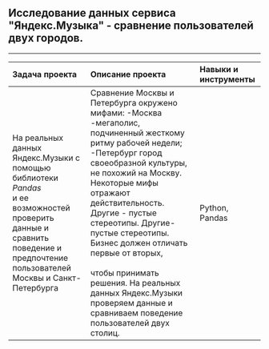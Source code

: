 ## Исследование данных сервиса "Яндекс.Музыка" - сравнение пользователей двух городов.

_________________________________________________________________________________________________________________________________________________


| **Задача проекта** | **Описание проекта** | **Навыки и инструменты** |
|:--- |:--- |:--- |
|На реальных данных Яндекс.Музыки с помощью библиотеки *Pandas*<br> и ее возможностей проверить данные и сравнить поведение и предпочтение<br/>пользователей Москвы и Санкт-Петербурга|Сравнение Москвы и Петербурга окружено мифами: -Москва -мегаполис,<br>подчиненный жесткому ритму рабочей недели; -Петербург город своеобразной культуры, не похожий на Москву. Некоторые мифы отражают действительность. Другие - пустые стереотипы. Другие-<br/>пустые стереотипы. Бизнес должен отличать первые от вторых,<br/><br>чтобы принимать решения. На реальных данных Яндекс.Музыки проверяем данные и сравниваем поведение пользователей двух столиц.|Python, Pandas| 